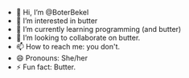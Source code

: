 - 👋 Hi, I’m @BoterBekel
- 👀 I’m interested in butter
- 🌱 I’m currently learning programming (and butter)
- 💞️ I’m looking to collaborate on butter.
- 📫 How to reach me: you don't.
- 😄 Pronouns: She/her
- ⚡ Fun fact: Butter.

<!---
BoterBekel/BoterBekel is a ✨ special ✨ repository because its `README.md` (this file) appears on your GitHub profile.
You can click the Preview link to take a look at your changes.
--->
